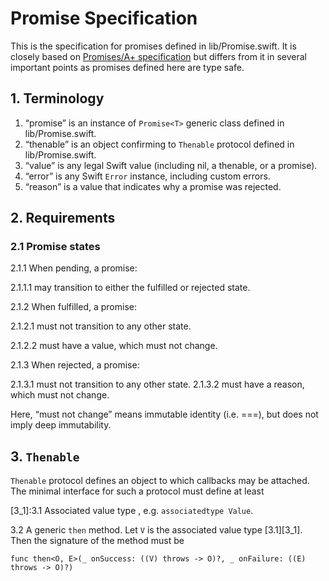 #  Promise Specification

This is the specification for promises defined in lib/Promise.swift. It is closely based on [Promises/A+ specification](https://promisesaplus.com/) but differs from it in several important points as promises defined here are type safe.

## 1. Terminology

1.  “promise” is an instance of `Promise<T>` generic class defined in lib/Promise.swift.
2.  “thenable” is an object confirming to `Thenable` protocol defined in lib/Promise.swift.
3.  “value” is any legal Swift value (including nil, a thenable, or a promise).
4.  “error” is any Swift `Error` instance, including custom errors.
5.  “reason” is a value that indicates why a promise was rejected.

## 2. Requirements

### 2.1 Promise states

2.1.1   When pending, a promise:

2.1.1.1         may transition to either the fulfilled or rejected state.
    
2.1.2   When fulfilled, a promise:

2.1.2.1         must not transition to any other state.

2.1.2.2         must have a value, which must not change.
    
2.1.3   When rejected, a promise:

2.1.3.1         must not transition to any other state.
2.1.3.2         must have a reason, which must not change.
    
Here, “must not change” means immutable identity (i.e. ===), but does not imply deep immutability.

## 3. `Thenable`

`Thenable` protocol defines an object to which callbacks may be attached. The minimal interface for such a protocol must define at least

[3_1]:3.1 Associated value type , e.g. `associatedtype Value`.

3.2 A generic `then` method. Let `V` is the associated value type [3.1][3_1]. Then the signature of the method must be

    func then<O, E>(_ onSuccess: ((V) throws -> O)?, _ onFailure: ((E) throws -> O)?)
    



